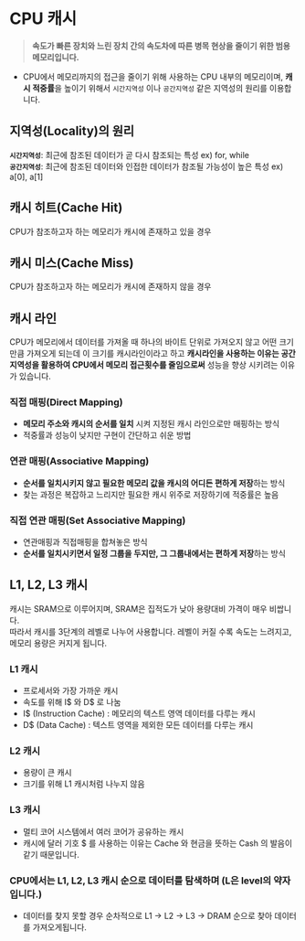# CPU 캐시
> **속도가 빠른 장치와 느린 장치 간의 속도차에 따른 병목 현상을 줄이기 위한 범용 메모리입니다.**
- CPU에서 메모리까지의 접근을 줄이기 위해 사용하는 CPU 내부의 메모리이며, **캐시 적중률**을 높이기 위해서 `시간지역성` 이나 `공간지역성` 같은 지역성의 원리를 이용합니다.

## 지역성(Locality)의 원리
**`시간지역성`**: 최근에 참조된 데이터가 곧 다시 참조되는 특성 ex) for, while   
**`공간지역성`**: 최근에 참조된 데이터와 인접한 데이터가 참조될 가능성이 높은 특성 ex) a[0], a[1]

## 캐시 히트(Cache Hit)
CPU가 참조하고자 하는 메모리가 캐시에 존재하고 있을 경우

## 캐시 미스(Cache Miss)
CPU가 참조하고자 하는 메모리가 캐시에 존재하지 않을 경우

## 캐시 라인
CPU가 메모리에서 데이터를 가져올 때 하나의 바이트 단위로 가져오지 않고 어떤 크기만큼 가져오게 되는데 이 크기를 캐시라인이라고 하고 **캐시라인을 사용하는 이유는 공간지역성을 활용하여 CPU에서 메모리 접근횟수를 줄임으로써** 성능을 향상 시키려는 이유가 있습니다.

### 직접 매핑(Direct Mapping)
- **메모리 주소와 캐시의 순서를 일치** 시켜 지정된 캐시 라인으로만 매핑하는 방식
- 적중률과 성능이 낮지만 구현이 간단하고 쉬운 방법

### 연관 매핑(Associative Mapping)
- **순서를 일치시키지 않고 필요한 메모리 값을 캐시의 어디든 편하게 저장**하는 방식
- 찾는 과정은 복잡하고 느리지만 필요한 캐시 위주로 저장하기에 적중률은 높음

### 직접 연관 매핑(Set Associative Mapping)
- 연관매핑과 직접매핑을 합쳐놓은 방식
- **순서를 일치시키면서 일정 그룹을 두지만, 그 그룹내에서는 편하게 저장**하는 방식

## L1, L2, L3 캐시
캐시는 SRAM으로 이루어지며, SRAM은 집적도가 낮아 용량대비 가격이 매우 비쌉니다.    
따라서 캐시를 3단계의 레벨로 나누어 사용합니다. 레벨이 커질 수록 속도는 느려지고, 메모리 용량은 커지게 됩니다.

### L1 캐시
- 프로세서와 가장 가까운 캐시  
- 속도를 위해 I$ 와 D$ 로 나눔   
- I$ (Instruction Cache) : 메모리의 텍스트 영역 데이터를 다루는 캐시   
- D$ (Data Cache) : 텍스트 영역을 제외한 모든 데이터를 다루는 캐시   

### L2 캐시
- 용량이 큰 캐시 
- 크기를 위해 L1 캐시처럼 나누지 않음

### L3 캐시
- 멀티 코어 시스템에서 여러 코어가 공유하는 캐시   
- 캐시에 달러 기호 $ 를 사용하는 이유는 Cache 와 현금을 뜻하는 Cash 의 발음이 같기 때문입니다.

### CPU에서는 L1, L2, L3 캐시 순으로 데이터를 탐색하며 (L은 level의 약자입니다.)
- 데이터를 찾지 못할 경우 순차적으로 L1 -> L2 -> L3 -> DRAM 순으로 찾아 데이터를 가져오게됩니다.